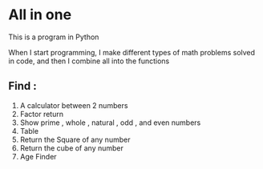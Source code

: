 # All in one

This is a program in Python

When I start programming, I make different types of math problems solved in  code, and then I combine all into the functions 
 
## Find :
1. A calculator between 2 numbers
2. Factor return
3. Show prime , whole , natural , odd , and even numbers
4. Table
5. Return the Square of any number
6. Return the cube of any number
7. Age Finder
